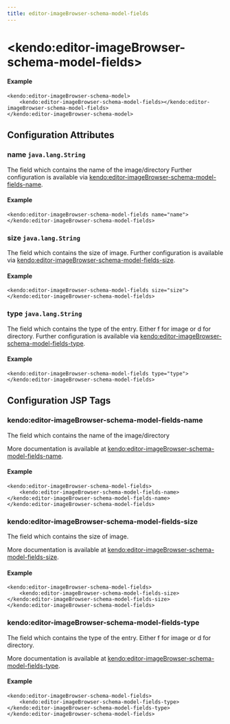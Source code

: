 ```yaml
---
title: editor-imageBrowser-schema-model-fields
---
```


# \<kendo:editor-imageBrowser-schema-model-fields\>



#### Example
    <kendo:editor-imageBrowser-schema-model>
        <kendo:editor-imageBrowser-schema-model-fields></kendo:editor-imageBrowser-schema-model-fields>
    </kendo:editor-imageBrowser-schema-model>

## Configuration Attributes

### name `java.lang.String`

The field which contains the name of the image/directory Further configuration is available via [kendo:editor-imageBrowser-schema-model-fields-name](#kendo-editor-imageBrowser-schema-model-fields-name). 

#### Example
    <kendo:editor-imageBrowser-schema-model-fields name="name">
    </kendo:editor-imageBrowser-schema-model-fields>

### size `java.lang.String`

The field which contains the size of image. Further configuration is available via [kendo:editor-imageBrowser-schema-model-fields-size](#kendo-editor-imageBrowser-schema-model-fields-size). 

#### Example
    <kendo:editor-imageBrowser-schema-model-fields size="size">
    </kendo:editor-imageBrowser-schema-model-fields>

### type `java.lang.String`

The field which contains the type of the entry. Either f for image or d for directory. Further configuration is available via [kendo:editor-imageBrowser-schema-model-fields-type](#kendo-editor-imageBrowser-schema-model-fields-type). 

#### Example
    <kendo:editor-imageBrowser-schema-model-fields type="type">
    </kendo:editor-imageBrowser-schema-model-fields>


##  Configuration JSP Tags

### kendo:editor-imageBrowser-schema-model-fields-name

The field which contains the name of the image/directory

More documentation is available at [kendo:editor-imageBrowser-schema-model-fields-name](/kendo-ui/api/wrappers/jsp/editor/imagebrowser-schema-model-fields-name).

#### Example

    <kendo:editor-imageBrowser-schema-model-fields>
        <kendo:editor-imageBrowser-schema-model-fields-name></kendo:editor-imageBrowser-schema-model-fields-name>
    </kendo:editor-imageBrowser-schema-model-fields>

### kendo:editor-imageBrowser-schema-model-fields-size

The field which contains the size of image.

More documentation is available at [kendo:editor-imageBrowser-schema-model-fields-size](/kendo-ui/api/wrappers/jsp/editor/imagebrowser-schema-model-fields-size).

#### Example

    <kendo:editor-imageBrowser-schema-model-fields>
        <kendo:editor-imageBrowser-schema-model-fields-size></kendo:editor-imageBrowser-schema-model-fields-size>
    </kendo:editor-imageBrowser-schema-model-fields>

### kendo:editor-imageBrowser-schema-model-fields-type

The field which contains the type of the entry. Either f for image or d for directory.

More documentation is available at [kendo:editor-imageBrowser-schema-model-fields-type](/kendo-ui/api/wrappers/jsp/editor/imagebrowser-schema-model-fields-type).

#### Example

    <kendo:editor-imageBrowser-schema-model-fields>
        <kendo:editor-imageBrowser-schema-model-fields-type></kendo:editor-imageBrowser-schema-model-fields-type>
    </kendo:editor-imageBrowser-schema-model-fields>

